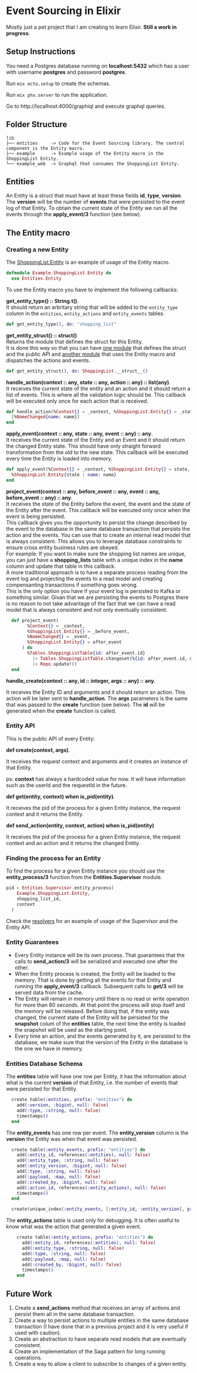 # Event Sourcing in Elixir
Mostly just a pet project that I am creating to learn Elixir. **Still a work in progress**.

## Setup Instructions
You need a Postgres database running on **localhost:5432** which has a user with username **postgres** and password **postgres**.

Run ```mix ecto.setup``` to create the schemas.

Run ```mix phx.server``` to run the application.

Go to http://localhost:4000/graphiql and execute graphql queries.

## Folder Structure
```
lib
├── entities     -> Code for the Event Sourcing library. The central component is the Entity macro.
├── example      -> Example usage of the Entity macro in the ShoppingList Entity.
└── example_web  -> Graphql that consumes the ShoppingList Entity.
```

## Entities
An Entity is a struct that must have at least these fields **id**, **type**, **version**. The **version** will be the number of **events** that were persisted to the event log of that Entity. To obtain the current state of the Entity we run all the events through the **apply_event/3** function (see below). 

## The Entity macro

### Creating a new Entity 
The [ShoppingList.Entity](https://github.com/FelipeTaiarol/elixir_event_sourcing/blob/master/lib/example/shopping_list/shopping_list.entity.ex) is an example of usage of the Entity macro.

```elixir
defmodule Example.ShoppingList.Entity do
  use Entities.Entity
```

To use the Entity macro you have to implement the following callbacks:

**get_entity_type() :: String.t()**.  
It should return an arbritary string that will be added to the ```entity_type``` column in the ```entities```, ```entity_actions``` and ```entity_events``` tables.
```elixir
def get_entity_type(), do: "shopping_list"
```

**get_entity_struct() :: struct()**  
Returns the module that defines the struct for this Entity.  
It is done this way so that you can have [one module](/lib/example/shopping_list/shopping_list.ex) that defines the struct and the public API and [another module](/lib/example/shopping_list/shopping_list.entity.ex) that uses the Entity macro and dispatches the actions and events.  
```elixir
def get_entity_struct(), do: ShoppingList.__struct__()
```

**handle_action(context :: any, state :: any, action :: any) :: list(any)**.   
It receives the current state of the entity and an action and it should return a list of events.
This is where all the validation logic should be. This callback will be executed only once for each action that is received. 
```elixir
def handle_action(%Context{} = _context, %ShoppingList.Entity{} = _state, %SetName{name: name}) do
  [%NameChanged{name: name}]
end
```

**apply_event(context :: any, state :: any, event :: any) :: any**.  
It receives the current state of the Entity and an Event and it should return the changed Entity state.
This should have only straight forward transformation from the old to the new state. This callback will be executed every time the Entity is loaded into memory. 
```elixir
def apply_event(%Context{} = _context, %ShoppingList.Entity{} = state, %NameChanged{name: name}) do
  %ShoppingList.Entity{state | name: name}
end
```

**project_event(context :: any, before_event :: any, event :: any, before_event :: any) :: any**.  
It receives the state of the Entity before the event, the event and the state of the Entity after the event. This callback will be executed only once when the event is being persisted.  
This callback gives you the opportunity to persist the change described by the event to the database in the same database transaction that persists the action and the events. 
You can use that to create an internal read model that is always consistent. This allows you to leverage database constraints to ensure cross entity business rules are obeyed.  
For example: If you want to make sure the shopping list names are unique, you can just have a **shopping_lists** table with a unique index in the **name** column and update that table in this callback.   
A more traditional approach is to have a separate process reading from the event log and projecting the events to a read model and creating compensanting transactions if something goes wrong.  
This is the only option you have if your event log is persisted to Kafka or something similar. Givan that we are persisting the events to Postgres there is no reason to not take advantage of the fact that we can have a read model that is always consistent and not only eventually consistent.  
```elixir
  def project_event(
        %Context{} = _context,
        %ShoppingList.Entity{} = _before_event,
        %NameChanged{} = _event,
        %ShoppingList.Entity{} = after_event
      ) do
        %Tables.ShoppingListTable{id: after_event.id}
          |> Tables.ShoppingListTable.changeset(%{id: after_event.id, name: after_event.name})
          |> Repo.update!()
  end
```

**handle_create(context :: any, id :: integer, args :: any) :: any**.  

It receives the Entity ID and arguments and it should return an action. This action will be later sent to **handle_action**. The **args** parameters is the same that was passed to the **create** function (see below). The **id** will be generated when the **create** function is called.  

### Entity API

This is the public API of every Entity:

**def create(context, args)**. 

It receives the request context and arguments and it creates an instance of that Entity.

ps: **context** has always a hardcoded value for now. It will have information such as the userId and the requestId in the future.  

**def get(entity, context) when is_pid(entity)**.  

It receives the pid of the process for a given Entity instance, the request context and it returns the Entity.  

**def send_action(entity, context, action) when is_pid(entity)**

It receives the pid of the process for a given Entity instance, the request context and an action and it returns the changed Entity.  

### Finding the process for an Entity

To find the process for a given Entity instance you should use the **entity_process/3** function from the **Entities.Supervisor** module.  

```elixir
pid = Entities.Supervisor.entity_process(
    Example.ShoppingList.Entity,
    shopping_list_id,
    context
  )
```

Check the [resolvers](https://github.com/FelipeTaiarol/elixir_event_sourcing/blob/master/lib/example_web/resolver.ex) for an example of usage of the Supervisor and the Entity API.  

### Entity Guarantees
  - Every Entity instance will be its own process. That guarantees that the calls to **send_action/3** will be serialized and executed one after the other.  
  - When the Entity process is created, the Entity will be loaded to the memory. That is done by getting all the events for that Entity and running the **apply_event/3** callback. Subsequent calls to **get/3** will be served data from the cache.  
  - The Entity will remain in memory until there is no read or write operation for more than 60 seconds. At that point the process will stop itself and the memory will be released. Before doing that, if the entity was changed, the current state of the Entity will be persisted for the **snapshot** colum of the **entities** table, the next time the entity is loaded the snapshot will be used as the starting point.   
  - Every time an action, and the events generated by it, are persisted to the database, we make sure that the version of the Entity in the database is the one we have in memory.  

### Entities Database Schema 

The **entities** table will have one row per Entity, it has the information about what is the current **version** of that Entity, i.e. the number of events that were persisted for that Entity.  

```elixir
  create table(:entities, prefix: "entities") do
    add(:version, :bigint, null: false)
    add(:type, :string, null: false)
    timestamps()
  end
```

The **entity_events** has one row per event. The **entity_version** column is the **version** the Entity was when that event was persisted.  

```elixir
  create table(:entity_events, prefix: "entities") do
    add(:entity_id, references(:entities), null: false)
    add(:entity_type, :string, null: false)
    add(:entity_version, :bigint, null: false)
    add(:type, :string, null: false)
    add(:payload, :map, null: false)
    add(:created_by, :bigint, null: false)
    add(:action_id, references(:entity_actions), null: false)
    timestamps()
  end

  create(unique_index(:entity_events, [:entity_id, :entity_version], prefix: "entities"))
```

The **entity_actions** table is used only for debugging. It is often useful to know what was the action that generated a given event.  
```elixir
    create table(:entity_actions, prefix: "entities") do
      add(:entity_id, references(:entities), null: false)
      add(:entity_type, :string, null: false)
      add(:type, :string, null: false)
      add(:payload, :map, null: false)
      add(:created_by, :bigint, null: false)
      timestamps()
    end
```

## Future Work
  1. Create a **send_actions** method that receives an array of actions and persist them all in the same database transaction.  
  2. Create a way to persist actions to multiple entities in the same database transaction (I have done that in a previous project and it is very useful if used with caution). 
  3. Create an abstraction to have separate read models that are eventually consistent.  
  4. Create an implementation of the Saga pattern for long running operations.  
  5. Create a way to allow a client to subscribe to changes of a given entity.
